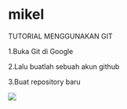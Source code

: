# mikel
TUTORIAL MENGGUNAKAN GIT

1.Buka Git di Google

2.Lalu buatlah sebuah akun github

3.Buat repository baru

![](Gambar/dua.jpeg)
